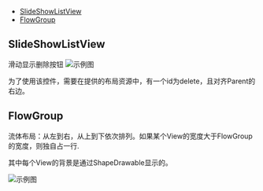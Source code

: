 
- [SlideShowListView](#SlideShowListView)
- [FlowGroup](#FlowGroup)

## <a name="#SlideShowListView"></a>SlideShowListView

滑动显示删除按钮
![示例图][1]

为了使用该控件，需要在提供的布局资源中，有一个id为delete，且对齐Parent的右边。

## <a name="FlowGroup"></a>FlowGroup

流体布局：从左到右，从上到下依次排列。如果某个View的宽度大于FlowGroup的宽度，则独自占一行.

其中每个View的背景是通过ShapeDrawable显示的。

![示例图][2]


  [1]: ./images/1446017169245.jpg "1446017169245.jpg"
  [2]: ./images/1446017233119.jpg "1446017233119.jpg"